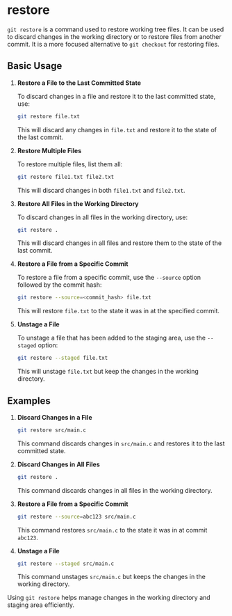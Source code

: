# restore

`git restore` is a command used to restore working tree files. It can be used to discard changes in the working directory or to restore files from another commit. It is a more focused alternative to `git checkout` for restoring files.

## Basic Usage

1. **Restore a File to the Last Committed State**

   To discard changes in a file and restore it to the last committed state, use:

   ```sh
   git restore file.txt
   ```

   This will discard any changes in `file.txt` and restore it to the state of the last commit.

2. **Restore Multiple Files**

   To restore multiple files, list them all:

   ```sh
   git restore file1.txt file2.txt
   ```

   This will discard changes in both `file1.txt` and `file2.txt`.

3. **Restore All Files in the Working Directory**

   To discard changes in all files in the working directory, use:

   ```sh
   git restore .
   ```

   This will discard changes in all files and restore them to the state of the last commit.

4. **Restore a File from a Specific Commit**

   To restore a file from a specific commit, use the `--source` option followed by the commit hash:

   ```sh
   git restore --source=<commit_hash> file.txt
   ```

   This will restore `file.txt` to the state it was in at the specified commit.

5. **Unstage a File**

   To unstage a file that has been added to the staging area, use the `--staged` option:

   ```sh
   git restore --staged file.txt
   ```

   This will unstage `file.txt` but keep the changes in the working directory.

## Examples

1. **Discard Changes in a File**

   ```sh
   git restore src/main.c
   ```

   This command discards changes in `src/main.c` and restores it to the last committed state.

2. **Discard Changes in All Files**

   ```sh
   git restore .
   ```

   This command discards changes in all files in the working directory.

3. **Restore a File from a Specific Commit**

   ```sh
   git restore --source=abc123 src/main.c
   ```

   This command restores `src/main.c` to the state it was in at commit `abc123`.

4. **Unstage a File**

   ```sh
   git restore --staged src/main.c
   ```

   This command unstages `src/main.c` but keeps the changes in the working directory.

Using `git restore` helps manage changes in the working directory and staging area efficiently.